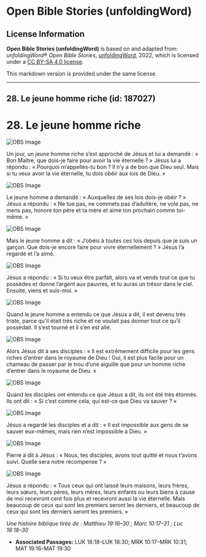 # Open Bible Stories (unfoldingWord)

## License Information

**Open Bible Stories (unfoldingWord)** is based on and adapted from: _unfoldingWord® Open Bible Stories_, [unfoldingWord](https://unfoldingword.org/utw), 2022, which is licensed under a [CC BY-SA 4.0 license](https://creativecommons.org/licenses/by-sa/4.0/legalcode.en).

This markdown version is provided under the same license.



--------------------------------

## 28. Le jeune homme riche (id: 187027)

28\. Le jeune homme riche
=========================

![OBS Image](https://cdn.aquifer.bible/aquifer-content/resources/UWOBS/jpg/360px/obs-en-28-01.jpg)

Un jour, un jeune homme riche s’est approché de Jésus et lui a demandé : « Bon Maître, que dois\-je faire pour avoir la vie éternelle ? » Jésus lui a répondu : « Pourquoi m’appelles\-tu bon ? Il n’y a de bon que Dieu seul. Mais si tu veux avoir la vie éternelle, tu dois obéir aux lois de Dieu. »

![OBS Image](https://cdn.aquifer.bible/aquifer-content/resources/UWOBS/jpg/360px/obs-en-28-02.jpg)

Le jeune homme a demandé : « Auxquelles de ses lois dois\-je obéir ? » Jésus a répondu : « Ne tue pas, ne commets pas d’adultère, ne vole pas, ne mens pas, honore ton père et ta mère et aime ton prochain comme toi\-même. »

![OBS Image](https://cdn.aquifer.bible/aquifer-content/resources/UWOBS/jpg/360px/obs-en-28-03.jpg)

Mais le jeune homme a dit : « J’obéis à toutes ces lois depuis que je suis un garçon. Que dois\-je encore faire pour vivre éternellement ? » Jésus l’a regardé et l’a aimé.

![OBS Image](https://cdn.aquifer.bible/aquifer-content/resources/UWOBS/jpg/360px/obs-en-28-04.jpg)

Jésus a répondu : « Si tu veux être parfait, alors va et vends tout ce que tu possèdes et donne l’argent aux pauvres, et tu auras un trésor dans le ciel. Ensuite, viens et suis\-moi. »

![OBS Image](https://cdn.aquifer.bible/aquifer-content/resources/UWOBS/jpg/360px/obs-en-28-05.jpg)

Quand le jeune homme a entendu ce que Jésus a dit, il est devenu très triste, parce qu’il était très riche et ne voulait pas donner tout ce qu’il possédait. Il s’est tourné et il s’en est allé.

![OBS Image](https://cdn.aquifer.bible/aquifer-content/resources/UWOBS/jpg/360px/obs-en-28-06.jpg)

Alors Jésus dit à ses disciples : « Il est extrêmement difficile pour les gens riches d’entrer dans le royaume de Dieu ! Oui, il est plus facile pour un chameau de passer par le trou d’une aiguille que pour un homme riche d’entrer dans le royaume de Dieu. »

![OBS Image](https://cdn.aquifer.bible/aquifer-content/resources/UWOBS/jpg/360px/obs-en-28-07.jpg)

Quand les disciples ont entendu ce que Jésus a dit, ils ont été très étonnés. Ils ont dit : « Si c’est comme cela, qui est\-ce que Dieu va sauver ? »

![OBS Image](https://cdn.aquifer.bible/aquifer-content/resources/UWOBS/jpg/360px/obs-en-28-08.jpg)

Jésus a regardé les disciples et a dit : « Il est impossible aux gens de se sauver eux\-mêmes, mais rien n’est impossible à Dieu. »

![OBS Image](https://cdn.aquifer.bible/aquifer-content/resources/UWOBS/jpg/360px/obs-en-28-09.jpg)

Pierre a dit à Jésus : « Nous, tes disciples, avons tout quitté et nous t’avons suivi. Quelle sera notre récompense ? »

![OBS Image](https://cdn.aquifer.bible/aquifer-content/resources/UWOBS/jpg/360px/obs-en-28-10.jpg)

Jésus a répondu : « Tous ceux qui ont laissé leurs maisons, leurs frères, leurs sœurs, leurs pères, leurs mères, leurs enfants ou leurs biens à cause de moi recevront cent fois plus et recevront aussi la vie éternelle. Mais beaucoup de ceux qui sont les premiers seront les derniers, et beaucoup de ceux qui sont les derniers seront les premiers. »

*Une histoire biblique tirée de : Matthieu 19:16–30 ; Marc 10:17–31 ; Luc 18:18–30*

* **Associated Passages:** LUK 18:18–LUK 18:30; MRK 10:17–MRK 10:31; MAT 19:16–MAT 19:30

